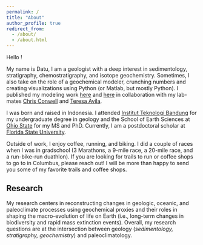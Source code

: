 ```yaml
---
permalink: /
title: "About"
author_profile: true
redirect_from: 
  - /about/
  - /about.html
---
```


Hello !

My name is Datu, I am a geologist with a deep interest in sedimentology, stratigraphy, chemostratigraphy, and isotope geochemistry. Sometimes, I also take on the role of a geochemical modeler, crunching numbers and creating visualizations using Python (or Matlab, but mostly Python). I published my modeling work [here](https://doi.org/10.1130/G49860.1) and [here](https://doi.org/10.1016/j.epsl.2022.117641) in collaboration with my lab-mates [Chris Conwell](https://www.linkedin.com/in/ctconwell/) and [Teresa Avila](https://www.linkedin.com/in/teresa-avila-6872231ba/).

I was born and raised in Indonesia. I attended [Institut Teknologi Bandung](https://geology.fitb.itb.ac.id/) for my undergraduate degree in geology and the School of Earth Sciences at [Ohio State](https://earthsciences.osu.edu/) for my MS and PhD. Currently, I am a postdoctoral scholar at [Florida State University](https://www.eoas.fsu.edu/).

Outside of work, I enjoy coffee, running, and biking. I did a couple of races when I was in gradschool (3 Marathons, a 9-mile race, a 20-mile race, and a run-bike-run duathlon). If you are looking for trails to run or coffee shops to go to in Columbus, please reach out! I will be more than happy to send you some of my favorite trails and coffee shops.

## Research
My research centers in reconstructing changes in geologic, oceanic, and paleoclimate processes using geochemical proxies and their roles in shaping the macro-evolution of life on Earth (i.e., long-term changes in biodiversity and rapid mass extinction events). Overall, my research questions are at the intersection between geology (*sedimentology, stratigraphy, geochemistry*) and paleoclimatology.